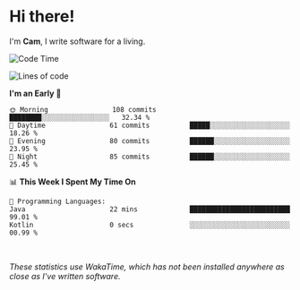 # Hi there!
I'm **Cam**, I write software for a living.

<!--START_SECTION:waka-->
![Code Time](http://img.shields.io/badge/Code%20Time-345%20hrs%2014%20mins-blue)

![Lines of code](https://img.shields.io/badge/From%20Hello%20World%20I%27ve%20Written-96.2%20thousand%20lines%20of%20code-blue)

**I'm an Early 🐤** 

```text
🌞 Morning                108 commits         ████████░░░░░░░░░░░░░░░░░   32.34 % 
🌆 Daytime                61 commits          █████░░░░░░░░░░░░░░░░░░░░   18.26 % 
🌃 Evening                80 commits          ██████░░░░░░░░░░░░░░░░░░░   23.95 % 
🌙 Night                  85 commits          ██████░░░░░░░░░░░░░░░░░░░   25.45 % 
```


📊 **This Week I Spent My Time On** 

```text
💬 Programming Languages: 
Java                     22 mins             █████████████████████████   99.01 % 
Kotlin                   0 secs              ░░░░░░░░░░░░░░░░░░░░░░░░░   00.99 % 
```


<!--END_SECTION:waka-->

<br>

_These statistics use WakaTime, which has not been installed anywhere as close as I've written software._
